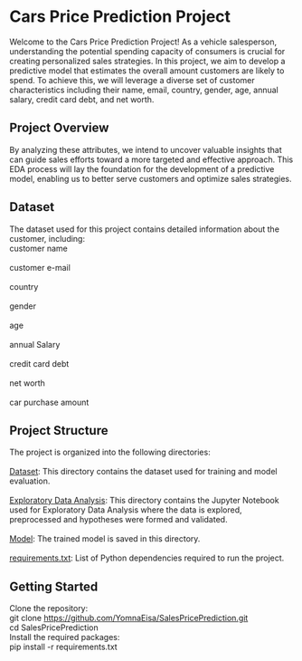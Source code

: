 # Cars Price Prediction Project
Welcome to the Cars Price Prediction Project!
As a vehicle salesperson, understanding the potential spending capacity of consumers is crucial for creating personalized sales strategies. In this project, we aim to develop a predictive model that estimates the overall amount customers are likely to spend. To achieve this, we will leverage a diverse set of customer characteristics including their name, email, country, gender, age, annual salary, credit card debt, and net worth.

## Project Overview
By analyzing these attributes, we intend to uncover valuable insights that can guide sales efforts toward a more targeted and effective approach. This EDA process will lay the foundation for the development of a predictive model, enabling us to better serve customers and optimize sales strategies.

## Dataset
The dataset used for this project contains detailed information about the customer, including:<br>
customer name<br>      
customer e-mail<br>           
country<br>         
gender<br>              
age<br>              
annual Salary<br>          
credit card debt<br>       
net worth<br>      
car purchase amount<br>      

## Project Structure
The project is organized into the following directories:<br>
<br>[Dataset](https://github.com/YomnaEisa/Codsoft/tree/main/SalesPricePrediction/Dataset): This directory contains the dataset used for training and model evaluation.<br>
<br>[Exploratory Data Analysis](https://github.com/YomnaEisa/Codsoft/tree/main/SalesPricePrediction/Exploratory%20Data%20Analysis): This directory contains the Jupyter Notebook used for Exploratory Data Analysis where the data is explored, preprocessed and hypotheses were formed and validated.<br>
<br>[Model](https://github.com/YomnaEisa/Codsoft/tree/main/SalesPricePrediction/Model): The trained model is saved in this directory.<br>
<br>[requirements.txt](https://github.com/YomnaEisa/Codsoft/blob/main/SalesPricePrediction/requirements.txt): List of Python dependencies required to run the project.<br>

## Getting Started
Clone the repository:<br>
git clone https://github.com/YomnaEisa/SalesPricePrediction.git<br>
cd SalesPricePrediction
<br>
Install the required packages:<br>
pip install -r requirements.txt
